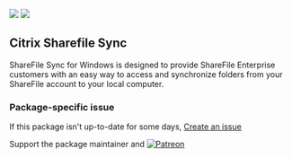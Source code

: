 [![](https://img.shields.io/chocolatey/v/citrix-sharefile-sync?color=green&label=citrix-sharefile-sync)](https://chocolatey.org/packages/citrix-sharefile-sync) [![](https://img.shields.io/chocolatey/dt/citrix-sharefile-sync)](https://chocolatey.org/packages/citrix-sharefile-sync)

## Citrix Sharefile Sync
ShareFile Sync for Windows is designed to provide ShareFile Enterprise customers with an easy 
way to access and synchronize folders from your ShareFile account to your local computer.

### Package-specific issue
If this package isn't up-to-date for some days, [Create an issue](https://github.com/tunisiano187/Chocolatey-packages/issues/new/choose)

Support the package maintainer and [![Patreon](https://cdn.jsdelivr.net/gh/tunisiano187/Chocolatey-packages@d15c4e19c709e7148588d4523ffc6dd3cd3c7e5e/icons/patreon.png)](https://www.patreon.com/tunisiano)
